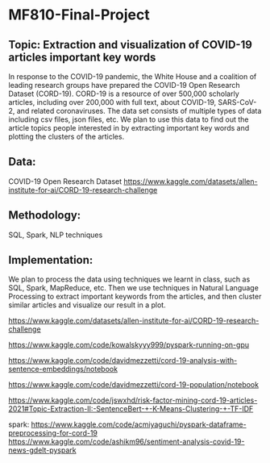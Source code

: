 # MF810-Final-Project

## Topic: Extraction and visualization of COVID-19 articles important key words 

In response to the COVID-19 pandemic, the White House and a coalition of leading research groups have prepared the COVID-19 Open Research Dataset (CORD-19). CORD-19 is a resource of over 500,000 scholarly articles, including over 200,000 with full text, about COVID-19, SARS-CoV-2, and related coronaviruses. The data set consists of multiple types of data including csv files, json files, etc.
We plan to use this data to find out the article topics people interested in by extracting important key words and plotting the clusters of the articles. 
## Data:
COVID-19 Open Research Dataset 
https://www.kaggle.com/datasets/allen-institute-for-ai/CORD-19-research-challenge
## Methodology: 
SQL, Spark, NLP techniques
## Implementation:
We plan to process the data using techniques we learnt in class, such as SQL, Spark, MapReduce, etc. Then we use techniques in Natural Language Processing to extract important keywords from the articles, and then cluster similar articles and visualize our result in a plot. 

https://www.kaggle.com/datasets/allen-institute-for-ai/CORD-19-research-challenge

https://www.kaggle.com/code/kowalskyyy999/pyspark-running-on-gpu

https://www.kaggle.com/code/davidmezzetti/cord-19-analysis-with-sentence-embeddings/notebook

https://www.kaggle.com/code/davidmezzetti/cord-19-population/notebook

https://www.kaggle.com/code/jswxhd/risk-factor-mining-cord-19-articles-2021#Topic-Extraction-II:-SentenceBert-+-K-Means-Clustering-+-TF-IDF

spark:
https://www.kaggle.com/code/acmiyaguchi/pyspark-dataframe-preprocessing-for-cord-19
https://www.kaggle.com/code/ashikm96/sentiment-analysis-covid-19-news-gdelt-pyspark
